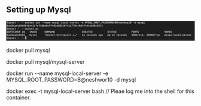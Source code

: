 ## Setting up Mysql

![alt text](image.png)

docker pull mysql

docker pull mysql/mysql-server

docker run --name mysql-local-server -e MYSQL_ROOT_PASSWORD=B@neshwor10 -d mysql

docker exec -t mysql-local-server bash
// Pleae log me into the shell for this container.
